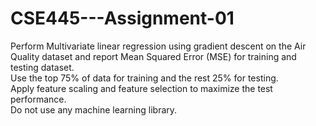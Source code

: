 # CSE445---Assignment-01
Perform Multivariate linear regression using gradient descent on the Air Quality dataset and report Mean Squared Error (MSE) for training and testing dataset.
<br>
Use the top 75% of data for training and the rest 25% for testing. <br>
Apply feature scaling and feature selection to maximize the test performance. <br>
Do not use any machine learning library.
